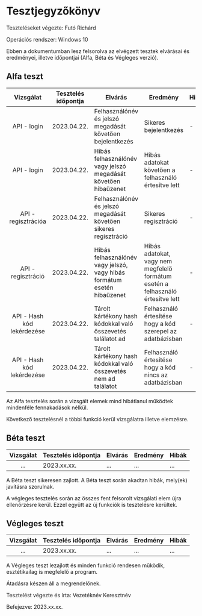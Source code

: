 # Tesztjegyzőkönyv

Teszteléseket végezte: Futó Richárd

Operációs rendszer: Windows 10

Ebben a dokumentumban lesz felsorolva az elvégzett tesztek elvárásai és eredményei, illetve időpontjai (Alfa, Béta és Végleges verzió).

## Alfa teszt

| Vizsgálat | Tesztelés időpontja | Elvárás | Eredmény | Hibák |
| :---: | --- | --- | --- | --- |
| API - login | 2023.04.22. | Felhasználónév és jelszó megadását követően bejelentkezés | Sikeres bejelentkezés | - |
| API - login | 2023.04.22. | Hibás felhasználónév vagy jelszó megadását követően hibaüzenet | Hibás adatokat követően a felhasználó értesítve lett | - |
| API - regisztrációa | 2023.04.22. | Felhasználónév és jelszó megadását követően sikeres regisztráció | Sikeres regisztráció | - |
| API - regisztráció | 2023.04.22. | Hibás felhasználónév vagy jelszó, vagy hibás formátum esetén hibaüzenet | Hibás adatokat, vagy nem megfelelő formátum esetén a felhasználó értesítve lett | - |
| API - Hash kód lekérdezése | 2023.04.22. | Tárolt kártékony hash kódokkal való összevetés találatot ad  | Felhasználó értesítése hogy a kód szerepel az adatbázisban | - |
| API - Hash kód lekérdezése | 2023.04.22. | Tárolt kártékony hash kódokkal való összevetés nem ad találatot | Felhasználó értesítése hogy a kód nincs az adatbázisban | - |

Az Alfa tesztelés során a vizsgált elemek mind hibátlanul működtek mindenféle fennakadások nélkül.

Következő tesztelésnél a többi funkció kerül vizsgálatra illetve elemzésre.
## Béta teszt

| Vizsgálat | Tesztelés időpontja | Elvárás | Eredmény | Hibák |
| :---: | --- | --- | --- | --- |
| ... | 2023.xx.xx. | ... | ... | ... |

A Béta teszt sikeresen zajlott.
A Béta teszt során akadtan hibák, mely(ek) javításra szorulnak.

A végleges tesztelés során az összes fent felsorolt vizsgálati elem újra ellenőrzésre kerül. Ezzel együtt az új funkciók is tesztelésre kerültek.

## Végleges teszt
| Vizsgálat | Tesztelés időpontja | Elvárás | Eredmény | Hibák |
| :---: | --- | --- | --- | --- |
| ... | 2023.xx.xx. | ... | ... | ... |

A Végleges teszt lezajlott és minden funkció rendesen működik, esztétikailag is megfelelő a program.

Átadásra készen áll a megrendelőnek.

Tesztelést végezte és írta: Vezetéknév Keresztnév

Befejezve: 2023.xx.xx.

